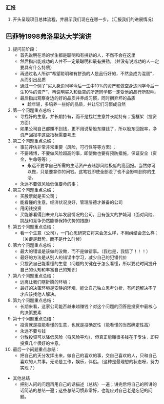 

### 汇报

1. 开头呈现项目总体流程，并展示我们现在在哪一步。（汇报我们的进展情况）


## 巴菲特1998弗洛里达大学演讲

1. 提问前阶段：
	- 首先说明在场的学生都是聪明和有拼劲的人，不然不会在这里
	- 然后指出能成功的人并不一定最聪明和最有拼劲，（并没有说成功的人一定要具有什么特质）
	- 再通过名人所讲“希望聪明和有拼劲的人是品行好的，不然会成为混蛋”，从而引出品质
	- 通过一个例子“买入身边同学今后一生中10%的资产和做空身边同学今后一生10%的资产”，再说明买入和做空的所选同学都一定受他的品行所影响。
	- 最后指出观察身边的好的品质并养成习惯，同时摒弃坏的品质
		- 趁年轻，多培养一些好的品质，并让它们习惯成自然
1. 第一个问题重点总结：
	- 寻找好的生意，并长期持有，而不是找烂生意并长期持有；宽框架（投资方面）
	- 如果公司自己都赚不到钱，更不用说帮股东赚钱了，所以股东回报率，净资产回报率这些指标需要考虑
1. 第二个问题重点总结：
	- 事前评估非常非常重要（风险，可行性等等方面）；
	- 不要赌博，不要做风险超高的事，即使做也要有预防措施，保证安全（资金，生命等等）；
		- 永远不要拿自己所需的生活资产去赌那风险极低的高回报。当然你可以做，只是要拿你的闲钱。这笔钱即使全部没了也不会影响到你的生活。
	- 永远不要做风险低但要命的事；
2. 第三个问题重点总结：
	- 买股票就是买公司；
	- 能看懂的生意，经济状况良好，管理层德才兼备的公司
	- 用闲钱投资
	- 买能够看得到未来几年发展情况的公司，且有强大的护城河（面对风险、挑战和竞争仍然能够保持优势的措施）
3. 第五个问题重点总结：
	- 看一个生意（公司），一门心思研究它将来会怎么样，不用纠结会怎么样；（关键是趋势，而不是什么时候）
4. 第六个问题重点总结：
	- 最大的错误是该做的没做，而不是做错事。（我也是，我悟了！！！）
	- 最好的方法是从别人的错误中学习，减少自己的犯错代价
	- 只投资自己能看懂的生意（问题的关键在于怎么看懂，所以要花时间提升自己的认知和丰富自己的知识）
5. 第八个问题重点总结：
	- 远离让我们瞎折腾的环境；
	- 最好的决策环境是安静的环境，能让自己独立思考分析，有问题解决不了才应该找他人解决。
6. 第九个问题重点总结： 
	- 长期来看，这家公司能否越来越赚钱？对这个问题的回答是投资中最核心的决策要素
7. 第十个问题重点总结：
	- 投资就是投能看懂的生意，也就是投确定性（能看懂的当然确定性高）
	- 永远不要亏钱
	- 分散投资可以降低风险（将风险平均），但真正能赚很多钱在于专注，即只投资几个很好的生意。
8. 最后一个问题重点总结：
	- 把自己的天分发挥出来，做自己的喜欢的事，交自己喜欢的人，只和自己喜欢的人共事，无论是工作，娱乐，伴侣。（这种是最理想的状态呀，努力实现？）


- 其他总结
	- 把别人问的问题再用自己的话描述（总结）一遍；讲完后将自己的所讲的话简洁的总结一遍；这些总结习惯非常好，也能应对自己老是忘记的问题。